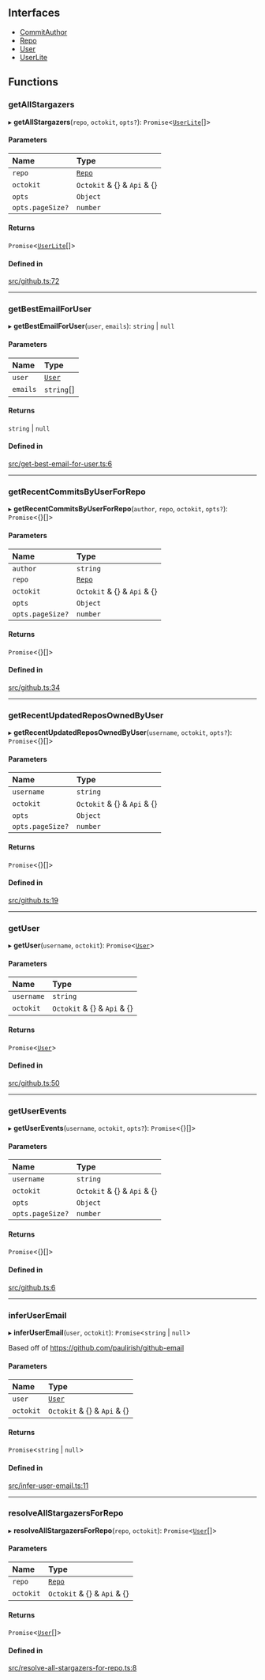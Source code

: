 ## Interfaces

- [CommitAuthor](interfaces/CommitAuthor.md)
- [Repo](interfaces/Repo.md)
- [User](interfaces/User.md)
- [UserLite](interfaces/UserLite.md)

## Functions

### getAllStargazers

▸ **getAllStargazers**(`repo`, `octokit`, `opts?`): `Promise`<[`UserLite`](interfaces/UserLite.md)[]\>

#### Parameters

| Name | Type |
| :------ | :------ |
| `repo` | [`Repo`](interfaces/Repo.md) |
| `octokit` | `Octokit` & {} & `Api` & {} |
| `opts` | `Object` |
| `opts.pageSize?` | `number` |

#### Returns

`Promise`<[`UserLite`](interfaces/UserLite.md)[]\>

#### Defined in

[src/github.ts:72](https://github.com/transitive-bullshit/github-scraper/blob/3209f4e/src/github.ts#L72)

___

### getBestEmailForUser

▸ **getBestEmailForUser**(`user`, `emails`): `string` \| ``null``

#### Parameters

| Name | Type |
| :------ | :------ |
| `user` | [`User`](interfaces/User.md) |
| `emails` | `string`[] |

#### Returns

`string` \| ``null``

#### Defined in

[src/get-best-email-for-user.ts:6](https://github.com/transitive-bullshit/github-scraper/blob/3209f4e/src/get-best-email-for-user.ts#L6)

___

### getRecentCommitsByUserForRepo

▸ **getRecentCommitsByUserForRepo**(`author`, `repo`, `octokit`, `opts?`): `Promise`<{}[]\>

#### Parameters

| Name | Type |
| :------ | :------ |
| `author` | `string` |
| `repo` | [`Repo`](interfaces/Repo.md) |
| `octokit` | `Octokit` & {} & `Api` & {} |
| `opts` | `Object` |
| `opts.pageSize?` | `number` |

#### Returns

`Promise`<{}[]\>

#### Defined in

[src/github.ts:34](https://github.com/transitive-bullshit/github-scraper/blob/3209f4e/src/github.ts#L34)

___

### getRecentUpdatedReposOwnedByUser

▸ **getRecentUpdatedReposOwnedByUser**(`username`, `octokit`, `opts?`): `Promise`<{}[]\>

#### Parameters

| Name | Type |
| :------ | :------ |
| `username` | `string` |
| `octokit` | `Octokit` & {} & `Api` & {} |
| `opts` | `Object` |
| `opts.pageSize?` | `number` |

#### Returns

`Promise`<{}[]\>

#### Defined in

[src/github.ts:19](https://github.com/transitive-bullshit/github-scraper/blob/3209f4e/src/github.ts#L19)

___

### getUser

▸ **getUser**(`username`, `octokit`): `Promise`<[`User`](interfaces/User.md)\>

#### Parameters

| Name | Type |
| :------ | :------ |
| `username` | `string` |
| `octokit` | `Octokit` & {} & `Api` & {} |

#### Returns

`Promise`<[`User`](interfaces/User.md)\>

#### Defined in

[src/github.ts:50](https://github.com/transitive-bullshit/github-scraper/blob/3209f4e/src/github.ts#L50)

___

### getUserEvents

▸ **getUserEvents**(`username`, `octokit`, `opts?`): `Promise`<{}[]\>

#### Parameters

| Name | Type |
| :------ | :------ |
| `username` | `string` |
| `octokit` | `Octokit` & {} & `Api` & {} |
| `opts` | `Object` |
| `opts.pageSize?` | `number` |

#### Returns

`Promise`<{}[]\>

#### Defined in

[src/github.ts:6](https://github.com/transitive-bullshit/github-scraper/blob/3209f4e/src/github.ts#L6)

___

### inferUserEmail

▸ **inferUserEmail**(`user`, `octokit`): `Promise`<`string` \| ``null``\>

Based off of https://github.com/paulirish/github-email

#### Parameters

| Name | Type |
| :------ | :------ |
| `user` | [`User`](interfaces/User.md) |
| `octokit` | `Octokit` & {} & `Api` & {} |

#### Returns

`Promise`<`string` \| ``null``\>

#### Defined in

[src/infer-user-email.ts:11](https://github.com/transitive-bullshit/github-scraper/blob/3209f4e/src/infer-user-email.ts#L11)

___

### resolveAllStargazersForRepo

▸ **resolveAllStargazersForRepo**(`repo`, `octokit`): `Promise`<[`User`](interfaces/User.md)[]\>

#### Parameters

| Name | Type |
| :------ | :------ |
| `repo` | [`Repo`](interfaces/Repo.md) |
| `octokit` | `Octokit` & {} & `Api` & {} |

#### Returns

`Promise`<[`User`](interfaces/User.md)[]\>

#### Defined in

[src/resolve-all-stargazers-for-repo.ts:8](https://github.com/transitive-bullshit/github-scraper/blob/3209f4e/src/resolve-all-stargazers-for-repo.ts#L8)
